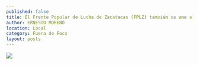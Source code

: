 ```yaml
---
published: false
title: El Frente Popular de Lucha de Zacatecas (FPLZ) también se une a las protestas en contra de las reformas que el Gobierno federal quiere realizar
author: ERNESTO MORENO
location: Local
category: Fuera de Foco
layout: posts
---
```


![](http://i.imgur.com/QTnhuXNm.jpg)
